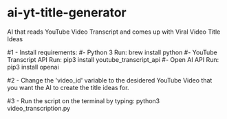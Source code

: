 # ai-yt-title-generator
AI that reads YouTube Video Transcript and comes up with Viral Video Title Ideas



#1 - Install requirements:
    #- Python 3
    Run: brew install python
    #- YouTube Transcript API
    Run: pip3 install youtube_transcript_api
    #- Open AI API
    Run: pip3 install openai
    
#2 - Change the 'video_id' variable to the desidered YouTube Video that you want the AI to create the title ideas for.

#3 - Run the script on the terminal by typing:
python3 video_transcription.py


    
